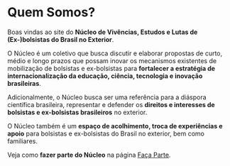 # Quem Somos?

Boas vindas ao site do **Núcleo de Vivências, Estudos e Lutas de (Ex-)bolsistas do Brasil no Exterior**.

O Núcleo é um coletivo que busca discutir e elaborar propostas de curto, médio e longo prazos que possam inovar os mecanismos existentes de mobilização de bolsistas e ex-bolsistas para **fortalecer a estratégia de internacionalização da educação, ciência, tecnologia e inovação brasileiras**. 

Adicionalmente, o Núcleo busca ser uma referência para a diáspora científica brasileira, representar e defender os **direitos e interesses de bolsistas e ex-bolsistas brasileiros** no exterior.

O Núcleo também é um **espaço de acolhimento, troca de experiências e apoio** para  bolsistas e ex-bolsistas do Brasil no exterior, bem como familiares.

Veja como **fazer parte do Núcleo** na página [Faça Parte](./faça-parte.md).
